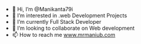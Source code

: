 - 👋 Hi, I’m @Manikanta79i
- 👀 I’m interested in .web Development Projects
- 🌱 I’m currently Full Stack Developer
- 💞️ I’m looking to collaborate on Web development
- 📫 How to reach me www.mrmaniub.com

<!---
Manikanta79i/Manikanta79i is a ✨ special ✨ repository because its `README.md` (this file) appears on your GitHub profile.
You can click the Preview link to take a look at your changes.
--->
